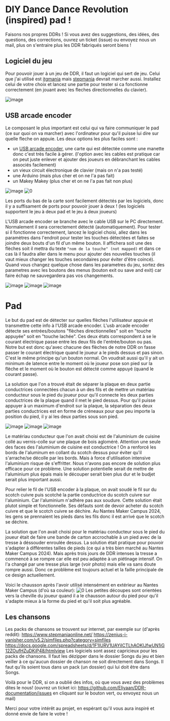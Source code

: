 # DIY Dance Dance Revolution (inspired) pad !

Faisons nos propres DDRs !
Si vous avez des suggestions, des idées, des questions, des corrections, ouvrez un ticket (issue) ou envoyez nous un mail, plus on s'entraire plus les DDR fabriqués seront biens !

## Logiciel du jeu

Pour pouvoir jouer à un jeu de DDR, il faut un logiciel qui sert de jeu. Celui que j'ai utilisé est [itgmania](https://www.itgmania.com/) mais [stepmania](https://www.stepmania.com/) devrait marcher aussi. Installez celui de votre choix et lancez une partie pour tester si ca fonctionne correctement (en jouant avec les fleches directionnelles du clavier).

![image](https://github.com/user-attachments/assets/769ceec6-9dec-42e0-90fe-56b5d476b1ff)

## USB arcade encoder

Le composant le plus important est celui qui va faire communiquer le pad (ce sur quoi on va marcher) avec l'ordinateur pour qu'il puisse lui dire sur quelle fleche on appuie.
Les deux options les plus faciles sont : 
- un [USB arcade encoder](https://www.ebay.com/itm/133163133451?itmprp=cksum%3A133163133451e007b8d0f3d14994b8030d134ee26497%7Cenc%3AAQAJAAABYMSBbt5JfLmj%252BdlAgetRxKsk9uNZiEHlB3hfttt0hmv1%252BpJoUCdSpe1JVf49yGC5tKtQ3g6HKD95AS2%252Bj%252BzdEev%252BQFVLBEv0%252FCdcgJMGFwLFhJ53WzLi3lqhEgvTYlFP2n6dii0kr%252BCTa3CZ07LoBuz1bIWF0E36UoD6Bg5wn9NHEbrtr8LCCZo7D2G7QFE2tU%252BgmskmJjQcEt38U8n3vZsRhwFqvi0NvXASBtDk8gMZQb%252FFHv2RJref%252FQNDsgRmSpZyfIAhV91ozNZLIXKqzGcR3PxoKrmLGvfoRSCLVMdXhwf4sEn2%252BBliRxkdirfad2y3d5IEWpKMLk3jcst7a8AoqvCRMio0Pu36K2YGqBcKHCFru45UG31HTXr6Y%252BBge0rzwG0aOGLbCa4xCdcnzYUNXazCn4xWNNnpeBtGUwyIvbTjh9hYmUsJvVwIpulV3MTIYWKsHE1bTtU0GPHcWFk%253D%7Campid%3APL_CLK%7Cclp%3A2332490&itmmeta=01HV44EGGQ89AKT6VV3G4BBDRD), une carte qui est détectée comme une manette donc c'est très facile à gérer. (l'option avec les cables est pratique car on peut juste enlever et ajouter des joueurs en débranchant les cables associés facilement)
- un vieux circuit électronique de clavier (mais on n'a pas testé)
- une Arduino (mais plus cher et on ne l'a pas fait)
- un Makey Makey (plus cher et on ne l'a pas fait non plus)

![image](https://github.com/user-attachments/assets/418a8db9-dc3a-419f-a7c2-1c7f5b034cee)
![0](https://github.com/user-attachments/assets/121c5a22-0077-43fb-af21-6da257c28ca6)

Les ports du bas de la carte sont facilement détectés par les logiciels, donc il y a suffisament de ports pour pouvoir jouer à deux ! (les logiciels supportent le jeu à deux pad et le jeu à deux joueurs)

L'USB arcade encoder se branche avec le cable USB sur le PC directement. Normalement il sera correctement détecté (automatiquement).
Pour tester si il fonctionne correctement, lancez le logiciel choisi, allez dans les paramètres dans l'endroit pour tester les touches détectées et faites se joindre deux bouts d'un fil d'un même bouton.
Il affichera soit une des flèches soit il mettra du texte `"nom de la touche" (not mapped)` et dans ce cas là il faudra aller dans le menu pour ajouter des nouvelles touches (il vaut mieux changer les touches secondaires pour éviter d'être coincé).
Quand vous changez quelque chose dans les parametres du jeu, sortez des parametres avec les boutons des menus (bouton exit ou save and exit) car faire échap ne sauvegardera pas vos changements.

![image](https://github.com/user-attachments/assets/6cfe0f48-c5de-4ed0-87d9-98e003e9546c)
![image](https://github.com/user-attachments/assets/1cae8f71-b3ce-4bc9-b902-740c40c8a82d)
![image](https://github.com/user-attachments/assets/6950f926-b35d-4f01-9f01-d6247a45fac9)

# Pad

Le but du pad est de détecter sur quelles flèches l'utilisateur appuie et transmettre cette info à l'USB arcade encoder.
L'usb arcade encoder détecte ses entrées/boutons "flèches directionnelles" soit en "touche appuyée" soit en "touche lachée".
Ces deux états correspondent à se le courant électrique passe entre les deux fils de l'entrée/bouton ou pas.
Notre but est donc qu'avec chacune des flèches de notre DDR on fasse passer le courant électrique quand le joueur a le pieds dessus et pas sinon.
C'est le même principe qu'un bouton normal. On voudrait aussi qu'il y ait un minimum de latence entre le moment où le joueur pose son pied sur la flèche et le moment où le bouton est détecté comme appuyé (quand le courant passe).

La solution que l'on a trouvé était de séparer la plaque en deux partie conductrices connectées chacun à un des fils et de mettre un matériau conducteur sous le pied du joueur pour qu'il connecte les deux parties conductrices de la plaque quand il met le pied dessus.
Pour qu'il puisse appuyer à un maximum d'endroit sur la plaque, la séparation des deux parties conductrices est en forme de créneaux pour que peu importe la position du pied, il y ai les deux parties sous son pied.

![image](https://github.com/user-attachments/assets/10996519-3ac3-458b-b5ed-dbb8aa09ce66)
![image](https://github.com/user-attachments/assets/5145885e-146f-4232-adfa-ec0906b482b8)
![image](https://github.com/user-attachments/assets/4c3dd4a7-a7ff-4d32-8739-816a6ef5a67d)


Le matériau conducteur que l'on avait choisi est de l'aluminium de cuisine collé au vernis-colle sur une plaque de bois agloméré. Attention une seule des faces des l'aluminium de cuisine est conductrice ! On a renforcé les bords de l'aluminum en collant du scotch dessus pour éviter qu'il s'arrache/se décolle par les bords. 
Mais à force d'utilisation intensive l'aluminium risque de s'effritter. Nous n'avons pas encore de solution plus efficace pour ce problème. 
Une solution potentielle serait de mettre de l'aluminium plus épais mais le découper serait bien plus dur et le budjet serait plus important aussi.

Pour relier le fil de l'USB encoder à la plaque, on avait soudé le fil sur du scotch cuivre puis scotché la partie conductrice du scotch cuivre sur l'aluminium.
Car l'aluminium n'adhère pas aux soudure. Cette solution était plutot simple et fonctionnelle.
Ses défauts sont de devoir acheter du scotch cuivre et que le scotch cuivre se déchire.
Au Nantes Maker Campus 2024, les gens se prennaient les pieds dans les fils donc il est arrivé que le scotch se déchire.

La solution que l'on avait choisi pour le matériau conducteur sous le pied du joueur était de faire une bande de carton accrochable à un pied avec de la tresse à déssouder enroulée dessus.
La solution était pratique pour pouvoir s'adapter à différentes tailles de pieds (ce qui a très bien marché au Nantes Maker Campus 2024).
Mais après trois jours de DDR intenses la tresse a commencé à se rompre car elle est peu adaptée à un piétinage intensif.
On l'a changé par une tresse plus large (voir photo) mais elle va sans doute rompre aussi.
Donc ce problème est toujours actuel et la faille principale de ce design actuellement.

Voici le chausson après l'avoir utilisé intensément en extérieur au Nantes Maker Campus (d'où sa couleur):
![0](https://github.com/user-attachments/assets/31332251-a55e-4656-88ec-579c0ba25ddb)
Les petites découpes sont orientées vers la cheville du joueur quand il a le chausson autour du pied pour qu'il s'adapte mieux à la forme du pied et qu'il soit plus agréable.

## Les chansons

Les packs de chansons se trouvent sur internet, par exemple sur (d'après reddit): https://www.stepmaniaonline.net/ https://zenius-i-vanisher.com/v5.2/simfiles.php?category=simfiles https://docs.google.com/spreadsheets/d/1F1IURV1UAYiICTLhAOKIJfwUN1iG12ZOufHZuDKiP48/htmlview
Les logiciels sont assez capricieux pour les packs de chansons. Il faut les dézipper dans le dossier Songs du jeu et bien veiller à ce qu'aucun dossier de chanson ne soit directement dans Songs.
Il faut qu'ils soient tous dans un pack (un dossier) qui lui doit être dans Songs.

Voilà pour le DDR, si on a oublié des infos, où que vous avez des problèmes dites le nous! (ouvrez un ticket ici: https://github.com/Eliyaan/DDR-documentation/issues en cliquant sur le bouton vert, ou envoyez nous un mail)

Merci pour votre intérêt au projet, en espérant qu'il vous aura inspiré et donné envie de faire le votre !
